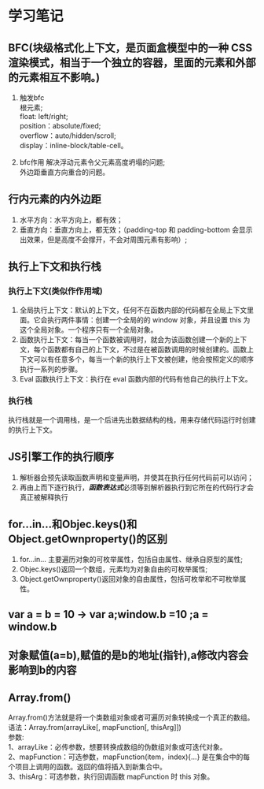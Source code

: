# 学习笔记

## BFC(块级格式化上下文，是页面盒模型中的一种 CSS 渲染模式，相当于一个独立的容器，里面的元素和外部的元素相互不影响。)

1. 触发bfc<br>
根元素;<br>
float: left/right;<br>
position：absolute/fixed;<br>
overflow：auto/hidden/scroll;<br>
display：inline-block/table-cell。<br>

2. bfc作用
解决浮动元素令父元素高度坍塌的问题;<br>
外边距垂直方向重合的问题。<br>


## 行内元素的内外边距
1. 水平方向：水平方向上，都有效；<br>
2. 垂直方向：垂直方向上，都无效；（padding-top 和 padding-bottom 会显示出效果，但是高度不会撑开，不会对周围元素有影响）;<br>

## 执行上下文和执行栈
### 执行上下文(类似作作用域)
1. 全局执行上下文：默认的上下文，任何不在函数内部的代码都在全局上下文里面。它会执行两件事情：创建一个全局的的 window 对象，并且设置 this 为这个全局对象。一个程序只有一个全局对象。
2. 函数执行上下文：每当一个函数被调用时，就会为该函数创建一个新的上下文，每个函数都有自己的上下文，不过是在被函数调用的时候创建的。函数上下文可以有任意多个，每当一个新的执行上下文被创建，他会按照定义的顺序执行一系列的步骤。
3. Eval 函数执行上下文：执行在 eval 函数内部的代码有他自己的执行上下文。

### 执行栈
执行栈就是一个调用栈，是一个后进先出数据结构的栈，用来存储代码运行时创建的执行上下文。

## JS引擎工作的执行顺序
1. 解析器会预先读取函数声明和变量声明，并使其在执行任何代码前可以访问；
2. 再由上而下逐行执行，***函数表达式***必须等到解析器执行到它所在的代码行才会真正被解释执行



## for...in...和Objec.keys()和Object.getOwnproperty()的区别
1. for...in... 主要遍历对象的可枚举属性，包括自由属性、继承自原型的属性;
2. Objec.keys()返回一个数组，元素均为对象自由的可枚举属性;
3. Object.getOwnproperty()返回对象的自由属性，包括可枚举和不可枚举属性。


## var a = b = 10 -> var a;window.b =10 ;a = window.b

## 对象赋值(a=b),赋值的是b的地址(指针),a修改内容会影响到b的内容


## Array.from()
Array.from()方法就是将一个类数组对象或者可遍历对象转换成一个真正的数组。<br>
语法：Array.from(arrayLike[, mapFunction[, thisArg]])<br>
参数:<br>
1、arrayLike：必传参数，想要转换成数组的伪数组对象或可迭代对象。<br>
2、mapFunction：可选参数，mapFunction(item，index){...} 是在集合中的每个项目上调用的函数。返回的值将插入到新集合中。<br>
3、thisArg：可选参数，执行回调函数 mapFunction 时 this 对象。